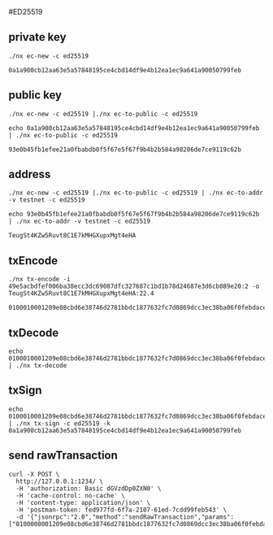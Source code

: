 #ED25519


## private key
 
    ./nx ec-new -c ed25519
    
    0a1a900cb12aa63e5a57848195ce4cbd14df9e4b12ea1ec9a641a90050799feb


## public key
    ./nx ec-new -c ed25519 |./nx ec-to-public -c ed25519

    echo 0a1a900cb12aa63e5a57848195ce4cbd14df9e4b12ea1ec9a641a90050799feb | ./nx ec-to-public -c ed25519

    93e0b45fb1efee21a0fbabdb0f5f67e5f67f9b4b2b584a98206de7ce9119c62b
    
## address    
    ./nx ec-new -c ed25519 |./nx ec-to-public -c ed25519 | ./nx ec-to-addr -v testnet -c ed25519
    
    echo 93e0b45fb1efee21a0fbabdb0f5f67e5f67f9b4b2b584a98206de7ce9119c62b | ./nx ec-to-addr -v testnet -c ed25519

    TeugSt4KZw5Ruvt8C1E7kMHGXupxMgt4eHA
    
## txEncode

    ./nx tx-encode -i 49e5acbdfef006ba38ecc3dc69087dfc327687c1bd1b78d24687e3d6cb089e20:2 -o TeugSt4KZw5Ruvt8C1E7kMHGXupxMgt4eHA:22.4
    
    0100010001209e08cbd6e38746d2781bbdc1877632fc7d0869dcc3ec38ba06f0febdace54902000000ffffffff0100562183000000001a76a914eb93d9f2eaf7bdc7c0c1be90a8ab5b75f8e2f2828851be0000000000000000

## txDecode
    
    echo 0100010001209e08cbd6e38746d2781bbdc1877632fc7d0869dcc3ec38ba06f0febdace54902000000ffffffff0100562183000000001a76a914eb93d9f2eaf7bdc7c0c1be90a8ab5b75f8e2f2828851be0000000000000000 | ./nx tx-decode
    
    
## txSign
    
    echo 0100010001209e08cbd6e38746d2781bbdc1877632fc7d0869dcc3ec38ba06f0febdace54902000000ffffffff0100562183000000001a76a914eb93d9f2eaf7bdc7c0c1be90a8ab5b75f8e2f2828851be0000000000000000 | ./nx tx-sign -c ed25519 -k 0a1a900cb12aa63e5a57848195ce4cbd14df9e4b12ea1ec9a641a90050799feb
    
## send rawTransaction

    curl -X POST \
      http://127.0.0.1:1234/ \
      -H 'authorization: Basic dGVzdDp0ZXN0' \
      -H 'cache-control: no-cache' \
      -H 'content-type: application/json' \
      -H 'postman-token: fed977fd-6f7a-2107-61ed-7cdd99feb543' \
      -d '{"jsonrpc":"2.0","method":"sendRawTransaction","params":["0100000001209e08cbd6e38746d2781bbdc1877632fc7d0869dcc3ec38ba06f0febdace54902000000ffffffff0100b08385000000001a76a914eb93d9f2eaf7bdc7c0c1be90a8ab5b75f8e2f2828851be000000000000000001000000000000000000000000000000006341f16d9a3c1f98021f4067831eb238c57371658b476a000102f6be9692ee7951c02f7a14ec73290390a333d8f12f616b20278f06d8e5a771187981a7ecafba6f020120cd5f357b4e472bd0f4b83c91a69341cf5fd905e5752988407d50b52888aa2f4a"],"id":1}'
    
    

